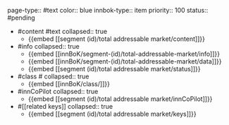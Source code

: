 page-type:: #text
color:: blue
innbok-type:: item
priority:: 100
status:: #pending

- #content #text
  collapsed:: true
	- {{embed [[segment (id)/total addressable market/content]]}}
- #info
  collapsed:: true
	- {{embed [[innBoK/segment-(id)/total-addressable-market/info]]}}
	- {{embed [[innBoK/segment-(id)/total-addressable-market/data]]}}
	- {{embed [[segment (id)/total addressable market/status]]}}
- #class #
  collapsed:: true
	- {{embed [[innBoK/class/]]}}
- #innCoPilot
  collapsed:: true
	- {{embed [[segment (id)/total addressable market/innCoPilot]]}}
- #[[related keys]]
  collapsed:: true
	- {{embed [[segment (id)/total addressable market/keys]]}}


